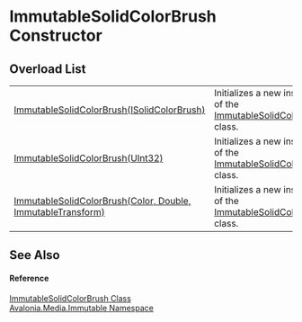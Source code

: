# ImmutableSolidColorBrush Constructor


## Overload List
<table>
<tr>
<td><a href="M_Avalonia_Media_Immutable_ImmutableSolidColorBrush__ctor_1">ImmutableSolidColorBrush(ISolidColorBrush)</a></td>
<td>Initializes a new instance of the <a href="T_Avalonia_Media_Immutable_ImmutableSolidColorBrush">ImmutableSolidColorBrush</a> class.</td>
</tr>
<tr>
<td><a href="M_Avalonia_Media_Immutable_ImmutableSolidColorBrush__ctor_2">ImmutableSolidColorBrush(UInt32)</a></td>
<td>Initializes a new instance of the <a href="T_Avalonia_Media_Immutable_ImmutableSolidColorBrush">ImmutableSolidColorBrush</a> class.</td>
</tr>
<tr>
<td><a href="M_Avalonia_Media_Immutable_ImmutableSolidColorBrush__ctor">ImmutableSolidColorBrush(Color, Double, ImmutableTransform)</a></td>
<td>Initializes a new instance of the <a href="T_Avalonia_Media_Immutable_ImmutableSolidColorBrush">ImmutableSolidColorBrush</a> class.</td>
</tr>
</table>

## See Also


#### Reference
<a href="T_Avalonia_Media_Immutable_ImmutableSolidColorBrush">ImmutableSolidColorBrush Class</a>  
<a href="N_Avalonia_Media_Immutable">Avalonia.Media.Immutable Namespace</a>  

